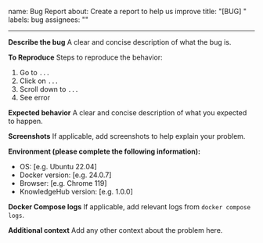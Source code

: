 name: Bug Report
about: Create a report to help us improve
title: "[BUG] "
labels: bug
assignees: ""

---

**Describe the bug**
A clear and concise description of what the bug is.

**To Reproduce**
Steps to reproduce the behavior:
1. Go to `...`
2. Click on `...`
3. Scroll down to `...`
4. See error

**Expected behavior**
A clear and concise description of what you expected to happen.

**Screenshots**
If applicable, add screenshots to help explain your problem.

**Environment (please complete the following information):**
- OS: [e.g. Ubuntu 22.04]
- Docker version: [e.g. 24.0.7]
- Browser: [e.g. Chrome 119]
- KnowledgeHub version: [e.g. 1.0.0]

**Docker Compose logs**
If applicable, add relevant logs from `docker compose logs`.

**Additional context**
Add any other context about the problem here.
